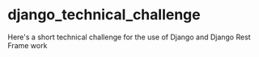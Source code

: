 # django_technical_challenge
Here's a short technical challenge for the use of Django and Django Rest Frame work
